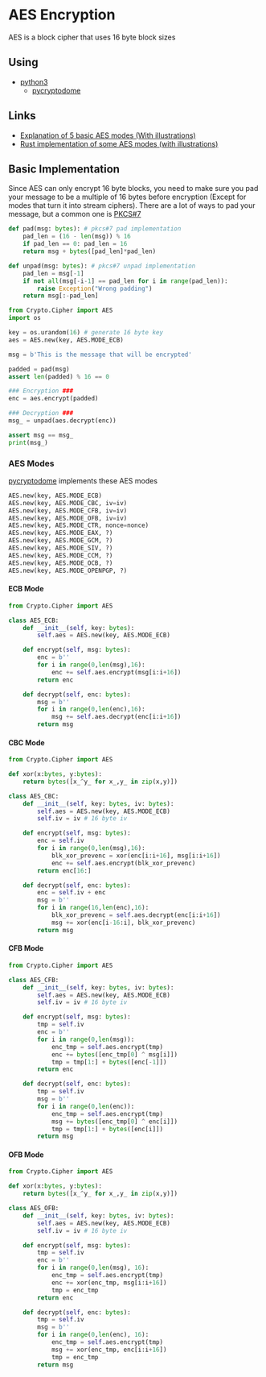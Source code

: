 # AES Encryption

AES is a block cipher that uses 16 byte block sizes

## Using

- [python3](https://www.python.org)
	- [pycryptodome](https://www.pycryptodome.org/)

## Links

* [Explanation of 5 basic AES modes (With illustrations)](https://www.highgo.ca/2019/08/08/the-difference-in-five-modes-in-the-aes-encryption-algorithm/)
* [Rust implementation of some AES modes (with illustrations)](https://github.com/RustCrypto/block-modes)

## Basic Implementation

Since AES can only encrypt 16 byte blocks, you need to make sure you pad your message to be a multiple of 16 bytes before encryption (Except for modes that turn it into stream ciphers). There are a lot of ways to pad your message, but a common one is [PKCS#7](https://en.wikipedia.org/wiki/Padding_(cryptography)#PKCS#5_and_PKCS#7)

```python
def pad(msg: bytes): # pkcs#7 pad implementation
    pad_len = (16 - len(msg)) % 16
    if pad_len == 0: pad_len = 16
    return msg + bytes([pad_len]*pad_len)

def unpad(msg: bytes): # pkcs#7 unpad implementation
    pad_len = msg[-1]
    if not all(msg[-i-1] == pad_len for i in range(pad_len)):
        raise Exception("Wrong padding")
    return msg[:-pad_len]
```


```python
from Crypto.Cipher import AES
import os

key = os.urandom(16) # generate 16 byte key
aes = AES.new(key, AES.MODE_ECB)

msg = b'This is the message that will be encrypted'

padded = pad(msg)
assert len(padded) % 16 == 0

### Encryption ###
enc = aes.encrypt(padded)

### Decryption ###
msg_ = unpad(aes.decrypt(enc))

assert msg == msg_
print(msg_)
```

### AES Modes

[pycryptodome](https://www.pycryptodome.org/) implements these AES modes

```python
AES.new(key, AES.MODE_ECB)
AES.new(key, AES.MODE_CBC, iv=iv)
AES.new(key, AES.MODE_CFB, iv=iv)
AES.new(key, AES.MODE_OFB, iv=iv)
AES.new(key, AES.MODE_CTR, nonce=nonce)
AES.new(key, AES.MODE_EAX, ?)
AES.new(key, AES.MODE_GCM, ?)
AES.new(key, AES.MODE_SIV, ?)
AES.new(key, AES.MODE_CCM, ?)
AES.new(key, AES.MODE_OCB, ?)
AES.new(key, AES.MODE_OPENPGP, ?)
```

#### ECB Mode

```python
from Crypto.Cipher import AES

class AES_ECB:
    def __init__(self, key: bytes):
        self.aes = AES.new(key, AES.MODE_ECB)

    def encrypt(self, msg: bytes):
        enc = b''
        for i in range(0,len(msg),16):
            enc += self.aes.encrypt(msg[i:i+16])
        return enc

    def decrypt(self, enc: bytes):
        msg = b''
        for i in range(0,len(enc),16):
            msg += self.aes.decrypt(enc[i:i+16])
        return msg
```

#### CBC Mode

```python
from Crypto.Cipher import AES

def xor(x:bytes, y:bytes): 
    return bytes([x_^y_ for x_,y_ in zip(x,y)])

class AES_CBC:
    def __init__(self, key: bytes, iv: bytes):
        self.aes = AES.new(key, AES.MODE_ECB)
        self.iv = iv # 16 byte iv

    def encrypt(self, msg: bytes):
        enc = self.iv
        for i in range(0,len(msg),16):
            blk_xor_prevenc = xor(enc[i:i+16], msg[i:i+16])
            enc += self.aes.encrypt(blk_xor_prevenc)
        return enc[16:]

    def decrypt(self, enc: bytes):
        enc = self.iv + enc
        msg = b''
        for i in range(16,len(enc),16):
            blk_xor_prevenc = self.aes.decrypt(enc[i:i+16])
            msg += xor(enc[i-16:i], blk_xor_prevenc)
        return msg
```

#### CFB Mode

```python
from Crypto.Cipher import AES

class AES_CFB:
    def __init__(self, key: bytes, iv: bytes):
        self.aes = AES.new(key, AES.MODE_ECB)
        self.iv = iv # 16 byte iv

    def encrypt(self, msg: bytes):
        tmp = self.iv
        enc = b''
        for i in range(0,len(msg)):
            enc_tmp = self.aes.encrypt(tmp)
            enc += bytes([enc_tmp[0] ^ msg[i]])
            tmp = tmp[1:] + bytes([enc[-1]])
        return enc

    def decrypt(self, enc: bytes):
        tmp = self.iv
        msg = b''
        for i in range(0,len(enc)):
            enc_tmp = self.aes.encrypt(tmp)
            msg += bytes([enc_tmp[0] ^ enc[i]])
            tmp = tmp[1:] + bytes([enc[i]])
        return msg 
```

#### OFB Mode

```python
from Crypto.Cipher import AES

def xor(x:bytes, y:bytes): 
    return bytes([x_^y_ for x_,y_ in zip(x,y)])

class AES_OFB:
    def __init__(self, key: bytes, iv: bytes):
        self.aes = AES.new(key, AES.MODE_ECB)
        self.iv = iv # 16 byte iv

    def encrypt(self, msg: bytes):
        tmp = self.iv
        enc = b''
        for i in range(0,len(msg), 16):
            enc_tmp = self.aes.encrypt(tmp)
            enc += xor(enc_tmp, msg[i:i+16])
            tmp = enc_tmp
        return enc

    def decrypt(self, enc: bytes):
        tmp = self.iv
        msg = b''
        for i in range(0,len(enc), 16):
            enc_tmp = self.aes.encrypt(tmp)
            msg += xor(enc_tmp, enc[i:i+16])
            tmp = enc_tmp
        return msg
```

